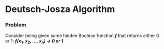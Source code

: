<h1> Deutsch-Josza Algorithm </h1>

<h3>Problem</h3>
  
Consider being given some hidden Boolean function __*f*__ that returns either 0 or 1: __*f(x<sub>1</sub>, x<sub>2</sub>, ..., x<sub>n</sub>) &#8594; 0 or 1*__
